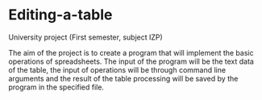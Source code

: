 # Editing-a-table
University project (First semester, subject IZP)

The aim of the project is to create a program that will implement the basic operations of spreadsheets. The input of the program will be the text data of the table, the input of operations will be through command line arguments and the result of the table processing will be saved by the program in the specified file.

